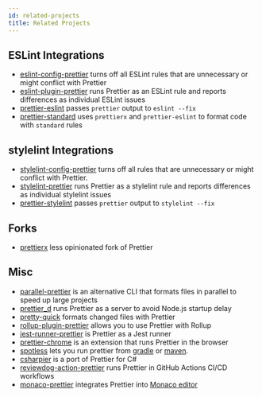 ```yaml
---
id: related-projects
title: Related Projects
---
```


## ESLint Integrations

- [eslint-config-prettier](https://github.com/prettier/eslint-config-prettier) turns off all ESLint rules that are unnecessary or might conflict with Prettier
- [eslint-plugin-prettier](https://github.com/prettier/eslint-plugin-prettier) runs Prettier as an ESLint rule and reports differences as individual ESLint issues
- [prettier-eslint](https://github.com/prettier/prettier-eslint) passes `prettier` output to `eslint --fix`
- [prettier-standard](https://github.com/sheerun/prettier-standard) uses `prettierx` and `prettier-eslint` to format code with `standard` rules

## stylelint Integrations

- [stylelint-config-prettier](https://github.com/prettier/stylelint-config-prettier) turns off all rules that are unnecessary or might conflict with Prettier.
- [stylelint-prettier](https://github.com/prettier/stylelint-prettier) runs Prettier as a stylelint rule and reports differences as individual stylelint issues
- [prettier-stylelint](https://github.com/hugomrdias/prettier-stylelint) passes `prettier` output to `stylelint --fix`

## Forks

- [prettierx](https://github.com/brodybits/prettierx) less opinionated fork of Prettier

## Misc

- [parallel-prettier](https://github.com/microsoft/parallel-prettier) is an alternative CLI that formats files in parallel to speed up large projects
- [prettier_d](https://github.com/josephfrazier/prettier_d.js) runs Prettier as a server to avoid Node.js startup delay
- [pretty-quick](https://github.com/azz/pretty-quick) formats changed files with Prettier
- [rollup-plugin-prettier](https://github.com/mjeanroy/rollup-plugin-prettier) allows you to use Prettier with Rollup
- [jest-runner-prettier](https://github.com/keplersj/jest-runner-prettier) is Prettier as a Jest runner
- [prettier-chrome](https://github.com/u3u/prettier-chrome) is an extension that runs Prettier in the browser
- [spotless](https://github.com/diffplug/spotless) lets you run prettier from [gradle](https://github.com/diffplug/spotless/tree/main/plugin-gradle#prettier) or [maven](https://github.com/diffplug/spotless/tree/main/plugin-maven#prettier).
- [csharpier](https://github.com/belav/csharpier) is a port of Prettier for C#
- [reviewdog-action-prettier](https://github.com/EPMatt/reviewdog-action-prettier) runs Prettier in GitHub Actions CI/CD workflows
- [monaco-prettier](https://github.com/remcohaszing/monaco-prettier) integrates Prettier into [Monaco editor](https://microsoft.github.io/monaco-editor/)
